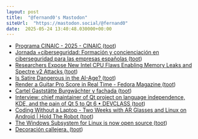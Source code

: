 ```yaml
---
layout: post
title:  "@fernand0's Mastodon"
siteUrl:  "https://mastodon.social/@fernand0"
date:  2025-05-24 13:40:48.030000+00:00
---
```

*  [Programa CINAIC - 2025 - CINAIC ](https://cinaic.net/cinaic-2025/programa-cinaic-2025) ([toot](https://mastodon.social/@fernand0/114563091531373470))
*  [Jornada +ciberseguridad: Formación y concienciación en ciberseguridad para las empresas españolas   ](https://ceoearagon.es/evento/jornada-ciberseguridad-formacion-y-concienciacion-en-ciberseguridad-para-las-empresas-espanolas/) ([toot](https://mastodon.social/@fernand0/114562875014328091))
*  [Researchers Expose New Intel CPU Flaws Enabling Memory Leaks and Spectre v2 Attacks ](https://thehackernews.com/2025/05/researchers-expose-new-intel-cpu-flaws.htm) ([toot](https://mastodon.social/@fernand0/114562630943625691))
*  [Is Satire Dangerous in the AI-Age? ](https://blog.computationalcomplexity.org/2025/05/is-satire-dangerous-in-ai-age.htm) ([toot](https://mastodon.social/@fernand0/114562424084956682))
*  [Render a Guitar Pro Score in Real Time - Fedora Magazine ](https://fedoramagazine.org/render-a-guitar-pro-score-in-real-time) ([toot](https://mastodon.social/@fernand0/114562099394309122))
*  [Cartel Gaststätte Burgwächter y fachada ](https://www.flickr.com/photos/fernand0/54527095526) ([toot](https://mastodon.social/@fernand0/114561915573124457))
*  [Interview: chief maintainer of Qt project on language independence, KDE, and the pain of Qt 5 to Qt 6 • DEVCLASS ](https://devclass.com/2025/05/16/interview-chief-maintainer-of-qt-project-on-language-independence-kde-and-the-pain-of-qt-5-to-qt-6) ([toot](https://mastodon.social/@fernand0/114561893065410560))
*  [Coding Without a Laptop - Two Weeks with AR Glasses and Linux on Android \| Hold The Robot ](https://holdtherobot.com/blog/2025/05/11/linux-on-android-with-ar-glasses) ([toot](https://mastodon.social/@fernand0/114560214160186194))
*  [The Windows Subsystem for Linux is now open source ](https://blogs.windows.com/windowsdeveloper/2025/05/19/the-windows-subsystem-for-linux-is-now-open-source) ([toot](https://mastodon.social/@fernand0/114558377759985485))
*  [Decoración callejera. ](https://avecesunafoto.wordpress.com/2025/05/22/decoracion-callejera) ([toot](https://mastodon.social/@fernand0/114558018222625570))

